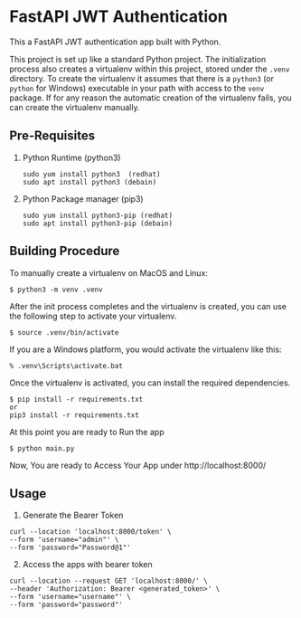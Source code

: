 # FastAPI JWT Authentication

This a FastAPI JWT authentication app built with Python.

This project is set up like a standard Python project.  The initialization
process also creates a virtualenv within this project, stored under the `.venv`
directory.  To create the virtualenv it assumes that there is a `python3`
(or `python` for Windows) executable in your path with access to the `venv`
package. If for any reason the automatic creation of the virtualenv fails,
you can create the virtualenv manually.

## Pre-Requisites
1. Python Runtime (python3)
    ```
    sudo yum install python3  (redhat)
    sudo apt install python3 (debain)
    ```
2. Python Package manager (pip3)
    ```
    sudo yum install python3-pip (redhat)
    sudo apt install python3-pip (debain)
    ```

## Building Procedure
To manually create a virtualenv on MacOS and Linux:

```
$ python3 -m venv .venv
```

After the init process completes and the virtualenv is created, you can use the following
step to activate your virtualenv.

```
$ source .venv/bin/activate
```

If you are a Windows platform, you would activate the virtualenv like this:

```
% .venv\Scripts\activate.bat
```

Once the virtualenv is activated, you can install the required dependencies.

```
$ pip install -r requirements.txt
or
pip3 install -r requirements.txt
```

At this point you are ready to Run the app

```
$ python main.py
```
Now, You are ready to Access Your App under http://localhost:8000/

## Usage

1. Generate the Bearer Token
```commandline
curl --location 'localhost:8000/token' \
--form 'username="admin"' \
--form 'password="Password@1"'
```
2. Access the apps with bearer token
```commandline
curl --location --request GET 'localhost:8000/' \
--header 'Authorization: Bearer <generated_token>' \
--form 'username="username"' \
--form 'password="password"'
```